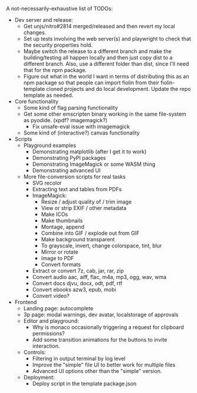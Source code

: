 A not-necessarily-exhaustive list of TODOs:
- Dev server and release:
  - Get unjs/nitro#2814 merged/released and then revert my local changes.
  - Set up tests involving the web server(s) and playwright to check that the
    security properties hold.
  - Maybe switch the release to a different branch and make the building/testing
    all happen locally and then just copy dist to a different branch. Also,
    use a different folder than dist, since I'll need that for the npm package.
  - Figure out what in the world I want in terms of distributing this as an npm
    package so that people can import fiolin from their fiolin-template cloned
    projects and do local development. Update the repo template as needed.
- Core functionality
  - Some kind of flag parsing functionality
  - Get some other emscripten binary working in the same file-system as pyodide.
    (xpdf? imagemagick?)
      - Fix unsafe-eval issue with imagemagick
  - Some kind of (interactive?) canvas functionality
- Scripts
  - Playground examples
    - Demonstrating matplotlib (after I get it to work)
    - Demonstrating PyPI packages
    - Demonstrating ImageMagick or some WASM thing
    - Demonstrating advanced UI
  - More file-conversion scripts for real tasks
    - SVG recolor
    - Extracting text and tables from PDFs
    - ImageMagick:
      - Resize / adjust quality of / trim image
      - View or strip EXIF / other metadata
      - Make ICOs
      - Make thumbnails
      - Montage, append
      - Combine into GIF / explode out from GIF
      - Make background transparent
      - To grayscale, invert, change colorspace, tint, blur
      - Mirror or rotate
      - Image to PDF
      - Convert formats
    - Extract or convert 7z, cab, jar, rar, zip
    - Convert audio aac, aiff, flac, m4a, mp3, ogg, wav, wma
    - Convert docs djvu, docx, odt, pdf, rtf
    - Convert ebooks azw3, epub, mobi
    - Convert video?
- Frontend
  - Landing page: autocomplete
  - 3p page: modal warnings, dev avatar, localstorage of approvals
  - Editor and playground:
    - Why is monaco occasionally triggering a request for clipboard permissions?
    - Add some transition animations for the buttons to invite interaction.
  - Controls:
    - Filtering in output terminal by log level
    - Improve the "simple" file UI to better work for multiple files
    - Advanced UI options other than the "simple" version.
  - Deployment:
    - Deploy script in the template package.json
